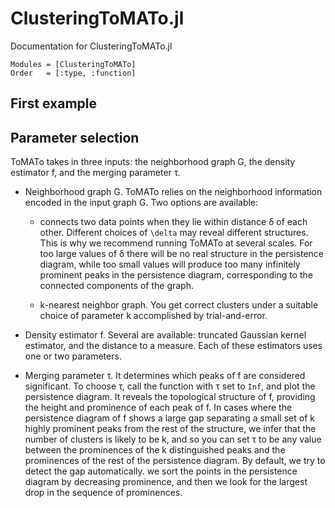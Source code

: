 # ClusteringToMATo.jl

Documentation for ClusteringToMATo.jl

```@autodocs
Modules = [ClusteringToMATo]
Order   = [:type, :function]
```

## First example

## Parameter selection

ToMATo takes in three inputs: the neighborhood graph G, the density
estimator f, and the merging parameter τ. 

- Neighborhood graph G. ToMATo relies on the neighborhood
  information encoded in the input graph G. Two options are available:

  + connects two data points when they lie within distance δ of each other. 
    Different choices of ``\delta`` may reveal different structures. This
    is why we recommend running ToMATo at several scales. For too large values
    of δ there will be no real structure in the persistence diagram, while too small
    values will produce too many infinitely prominent peaks in the
    persistence diagram, corresponding to the connected components of the graph.

  + k-nearest neighbor graph. You get correct clusters under a suitable 
    choice of parameter k accomplished by trial-and-error.

- Density estimator f. Several are available: truncated Gaussian kernel 
  estimator, and the distance to a measure. Each of these estimators uses 
  one or two parameters.

- Merging parameter τ. It determines which peaks of f are considered significant. 
  To choose τ, call the function with τ set to `Inf`, and
  plot the persistence diagram. It reveals the topological structure of f, providing the height 
  and prominence of each peak of f. In cases where the persistence diagram of f shows a large gap 
  separating a small set of k highly prominent peaks from the rest of the 
  structure, we infer that the number of clusters is likely to be k, 
  and so you can set τ to be any value between the prominences of the k 
  distinguished peaks and the prominences of the rest of the persistence diagram. 
  By default, we try to detect the gap automatically. we sort the points 
  in the persistence diagram by decreasing prominence, and then we look for the largest drop 
  in the sequence of prominences.

